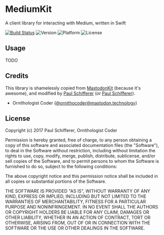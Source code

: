 # MediumKit
A client library for interacting with Medium, written in Swift

[![Build Status](https://travis-ci.org/exsortis/MediumKit.svg?branch=master)](https://travis-ci.org/exsortis/MediumKit)
![Version](https://cocoapod-badges.herokuapp.com/v/MediumKit/badge.png)
![Platform](https://cocoapod-badges.herokuapp.com/p/MediumKit/badge.png)
![License](https://cocoapod-badges.herokuapp.com/l/MediumKit/badge.png)

## Usage

TODO

## Credits

This library is shamelessly copied from [MastodonKit](https://github.com/MastodonKit/MastodonKit) (because it's awesome),
and modified by [Paul Schifferer](https://mastodon.cloud/@paulyhedral) (or [Paul Schifferer](https://pnut.io/@paulyhedral)).

* Ornithologist Coder ([@ornithocoder@mastodon.technology](https://mastodon.technology/@ornithocoder))

## License

Copyright (c) 2017 Paul Schifferer, Ornithologist Coder

Permission is hereby granted, free of charge, to any person obtaining a copy
of this software and associated documentation files (the "Software"), to deal
in the Software without restriction, including without limitation the rights
to use, copy, modify, merge, publish, distribute, sublicense, and/or sell
copies of the Software, and to permit persons to whom the Software is
furnished to do so, subject to the following conditions:

The above copyright notice and this permission notice shall be included in all
copies or substantial portions of the Software.

THE SOFTWARE IS PROVIDED "AS IS", WITHOUT WARRANTY OF ANY KIND, EXPRESS OR
IMPLIED, INCLUDING BUT NOT LIMITED TO THE WARRANTIES OF MERCHANTABILITY,
FITNESS FOR A PARTICULAR PURPOSE AND NONINFRINGEMENT. IN NO EVENT SHALL THE
AUTHORS OR COPYRIGHT HOLDERS BE LIABLE FOR ANY CLAIM, DAMAGES OR OTHER
LIABILITY, WHETHER IN AN ACTION OF CONTRACT, TORT OR OTHERWISE, ARISING FROM,
OUT OF OR IN CONNECTION WITH THE SOFTWARE OR THE USE OR OTHER DEALINGS IN THE
SOFTWARE.
